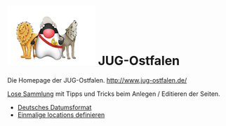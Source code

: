 ![jug logo](assets/main/jug_final_small.png)
JUG-Ostfalen
============

Die Homepage der JUG-Ostfalen. http://www.jug-ostfalen.de/

[Lose Sammlung](https://github.com/JUG-Ostfalen/JUG-Ostfalen.github.io/wiki/Tipps-zum-Editieren-von-Seiten) mit Tipps und Tricks beim Anlegen / Editieren der Seiten.

* [Deutsches Datumsformat](https://github.com/JUG-Ostfalen/JUG-Ostfalen.github.io/wiki/Tipps-zum-Editieren-von-Seiten#deutsches-datumsformat)
* [Einmalige locations definieren](https://github.com/JUG-Ostfalen/JUG-Ostfalen.github.io/wiki/Tipps-zum-Editieren-von-Seiten#location-am-post-definieren)
